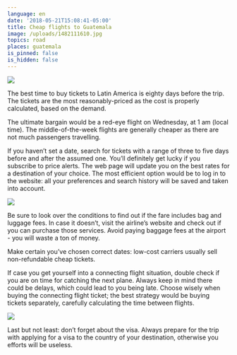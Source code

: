```yaml
---
language: en
date: '2018-05-21T15:08:41-05:00'
title: Cheap flights to Guatemala
image: /uploads/1482111610.jpg
topics: road
places: guatemala
is_pinned: false
is_hidden: false
---
```

![](/uploads/1482111610.jpg)

The best time to buy tickets to Latin America is eighty days before the trip. The tickets are the most reasonably-priced as the cost is properly calculated, based on the demand.

The ultimate bargain would be a red-eye flight on Wednesday, at 1 am (local time). The middle-of-the-week flights are generally cheaper as there are not much passengers travelling.

If you haven’t set a date, search for tickets with a range of three to five days before and after the assumed one. You’ll definitely get lucky if you subscribe to price alerts. The web page will update you on the best rates for a destination of your choice. The most efficient option would be to log in to the website: all your preferences and search history will be saved and taken into account.

![](/uploads/avyabylety_onlain_800.jpg)

Be sure to look over the conditions to find out if the fare includes bag and luggage fees. In case it doesn’t, visit the airline’s website and check out if you can purchase those services. Avoid paying baggage fees at the airport - you will waste a ton of money.

Make certain you’ve chosen correct dates: low-cost carriers usually sell non-refundable cheap tickets.

If case you get yourself into a connecting flight situation, double check if you are on time for catching the next plane. Always keep in mind there could be delays, which could lead to you being late. Choose wisely when buying the connecting flight ticket; the best strategy would be buying tickets separately, carefully calculating the time between flights.

![](/uploads/виза1.jpg)

Last but not least: don’t forget about the visa. Always prepare for the trip with applying for a visa to the country of your destination, otherwise you efforts will be useless.
